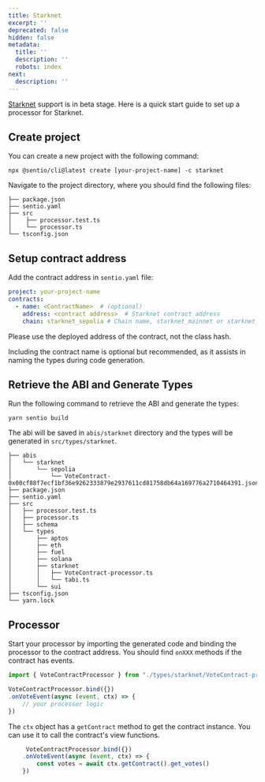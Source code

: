 ```yaml
---
title: Starknet
excerpt: ''
deprecated: false
hidden: false
metadata:
  title: ''
  description: ''
  robots: index
next:
  description: ''
---
```

[Starknet](https://www.starknet.io/) support is in beta stage. Here is a quick start guide to set up a processor for Starknet.

## Create project

You can create a new project with the following command:

```shell
npx @sentio/cli@latest create [your-project-name] -c starknet
```

Navigate to the project directory, where you should find the following files:

```shell
├── package.json
├── sentio.yaml
├── src
│    ├── processor.test.ts
│    └── processor.ts
└── tsconfig.json
```

## Setup contract address

Add the contract address in `sentio.yaml` file:

```yaml
project: your-project-name
contracts:
  - name: <ContractName>  # (optional)
    address: <contract address>  # Starknet contract address
    chain: starknet_sepolia # Chain name, starknet_mainnet or starknet_sepolia
```

Please use the deployed address of the contract, not the class hash.

Including the contract name is optional but recommended, as it assists in naming the types during code generation.

## Retrieve the ABI and Generate Types

Run the following command to retrieve the ABI and generate the types:

```shell
yarn sentio build
```

The abi will be saved in `abis/starknet` directory and the types will be generated in `src/types/starknet`.

```
├── abis
│	└── starknet
│	    └── sepolia
│	        └── VoteContract-0x00cf88f7ecf1bf36e9262333879e2937611cd81758db64a169776a2710464391.json
├── package.json
├── sentio.yaml
├── src
│	├── processor.test.ts
│	├── processor.ts
│	├── schema
│	└── types
│	    ├── aptos
│	    ├── eth
│	    ├── fuel
│	    ├── solana
│	    ├── starknet
│	    │	├── VoteContract-processor.ts
│	    │	└── tabi.ts
│	    └── sui
├── tsconfig.json
└── yarn.lock
```

## Processor

Start your processor by importing the generated code and binding the processor to the contract address. You should find `onXXX` methods if the contract has events.

```typescript
import { VoteContractProcessor } from "./types/starknet/VoteContract-processor.js"

VoteContractProcessor.bind({})
.onVoteEvent(async (event, ctx) => {
    // your processor logic
})
```

The `ctx` object has a `getContract` method to get the contract instance. You can use it to call the contract's view functions.

```typescript
     VoteContractProcessor.bind({})
    .onVoteEvent(async (event, ctx) => {
        const votes = await ctx.getContract().get_votes()
    })
```